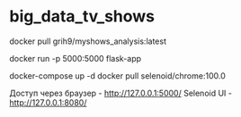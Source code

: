 # big_data_tv_shows

docker pull grih9/myshows_analysis:latest

docker run -p 5000:5000 flask-app

docker-compose up -d
docker pull selenoid/chrome:100.0

Доступ через браузер - http://127.0.0.1:5000/
Selenoid UI - http://127.0.0.1:8080/
